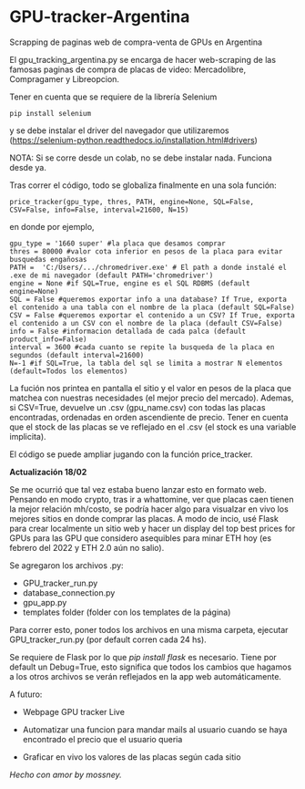 # GPU-tracker-Argentina
Scrapping de paginas web de compra-venta de GPUs en Argentina


El gpu_tracking_argentina.py se encarga de hacer web-scraping de las famosas paginas de compra de placas de video: Mercadolibre, Compragamer y Libreopcion. 

Tener en cuenta que se requiere de la librería Selenium

```
pip install selenium
```
y se debe instalar el driver del navegador que utilizaremos (https://selenium-python.readthedocs.io/installation.html#drivers)

NOTA: Si se corre desde un colab, no se debe instalar nada. Funciona desde ya.

Tras correr el código, todo se globaliza finalmente en una sola función: 
```
price_tracker(gpu_type, thres, PATH, engine=None, SQL=False, CSV=False, info=False, interval=21600, N=15)
```

en donde por ejemplo, 

```
gpu_type = '1660 super' #la placa que desamos comprar
thres = 80000 #valor cota inferior en pesos de la placa para evitar busquedas engañosas
PATH =  'C:/Users/.../chromedriver.exe' # El path a donde instalé el .exe de mi navegador (default PATH='chromedriver')
engine = None #if SQL=True, engine es el SQL RDBMS (default engine=None)
SQL = False #queremos exportar info a una database? If True, exporta el contenido a una tabla con el nombre de la placa (default SQL=False)
CSV = False #queremos exportar el contenido a un CSV? If True, exporta el contenido a un CSV con el nombre de la placa (default CSV=False)
info = False #informacion detallada de cada palca (default product_info=False)
interval = 3600 #cada cuanto se repite la busqueda de la placa en segundos (default interval=21600)
N=-1 #if SQL=True, la tabla del sql se limita a mostrar N elementos (default=Todos los elementos)
```

La fución nos printea en pantalla el sitio y el valor en pesos de la placa que matchea con nuestras necesidades (el mejor precio del mercado).
Ademas, si CSV=True, devuelve un .csv (gpu_name.csv) con todas las placas encontradas, ordenadas en orden ascendiente de precio. Tener en cuenta que el stock de las placas se ve reflejado en el .csv (el stock es una variable implicita).


El código se puede ampliar jugando con la función price_tracker. 

**Actualización 18/02**

Se me ocurrió que tal vez estaba bueno lanzar esto en formato web. Pensando en modo crypto, tras ir a whattomine, ver que placas caen tienen la mejor relación mh/costo, se podría hacer algo para visualzar en vivo los mejores sitios en donde comprar las placas. A modo de incio, usé Flask para crear localmente un sitio web y hacer un display del top best prices for GPUs para las GPU que considero asequibles para minar ETH hoy (es febrero del 2022 y ETH 2.0 aún no salio).

Se agregaron los archivos .py:

  - GPU_tracker_run.py
  - database_connection.py
  - gpu_app.py
  - templates folder (folder con los templates de la página)


Para correr esto, poner todos los archivos en una misma carpeta, ejecutar GPU_tracker_run.py (por default corren cada 24 hs). 

Se requiere de Flask por lo que *pip install flask* es necesario. Tiene por default un Debug=True, esto significa que todos los cambios que hagamos a los otros archivos se verán reflejados en la app web automáticamente.  

A futuro:

  + Webpage GPU tracker Live

  + Automatizar una funcion para mandar mails al usuario cuando se haya encontrado el precio que el usuario queria
  
  + Graficar en vivo los valores de las placas según cada sitio
  


*Hecho con amor by mossney.*
